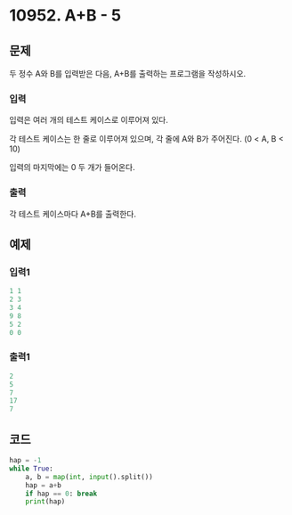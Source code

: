 # 10952. A+B - 5



## 문제

두 정수 A와 B를 입력받은 다음, A+B를 출력하는 프로그램을 작성하시오.

### 입력

입력은 여러 개의 테스트 케이스로 이루어져 있다.

각 테스트 케이스는 한 줄로 이루어져 있으며, 각 줄에 A와 B가 주어진다. (0 < A, B < 10)

입력의 마지막에는 0 두 개가 들어온다.

### 출력

각 테스트 케이스마다 A+B를 출력한다.



## 예제

### 입력1

```python
1 1
2 3
3 4
9 8
5 2
0 0
```

### 출력1

```python
2
5
7
17
7
```





## 코드

```python
hap = -1
while True:
    a, b = map(int, input().split())
    hap = a+b
    if hap == 0: break
    print(hap)

```













